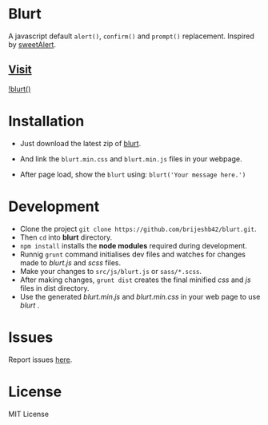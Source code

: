 # Blurt
A javascript default ```alert()```, ```confirm()``` and ```prompt()``` replacement.
Inspired by [sweetAlert](https://github.com/t4t5/sweetalert).

## [Visit](http://bitwiser.in/blurt/)

[!blurt()](https://raw.github.com/brijeshb42/blurt/master/src/img/blurt.gif)

# Installation
* Just download the latest zip of [blurt](http://goo.gl/nWQoCQ).
* And link the ```blurt.min.css``` and ```blurt.min.js``` files in your webpage.

	<link rel="stylesheet" href="blurt.min.css">
	<script scr="blurt.min.js"></script>

* After page load, show the ```blurt``` using:
	```blurt('Your message here.')```

# Development
* Clone the project ```git clone https://github.com/brijeshb42/blurt.git```.
* Then ```cd``` into **blurt** directory.
* ```npm install``` installs the **node modules** required during development.
* Runnig ```grunt``` command initialises dev files and watches for changes made to _blurt.js_ and _scss_ files. 
* Make your changes to ```src/js/blurt.js``` or ```sass/*.scss```.
* After making changes, ```grunt dist``` creates the final minified *css* and *js* files in dist directory.
* Use the generated *blurt.min.js* and *blurt.min.css* in your web page to use _blurt_ .

# Issues
Report issues [here](https://github.com/brijeshb42/blurt/issues).

# License
MIT License